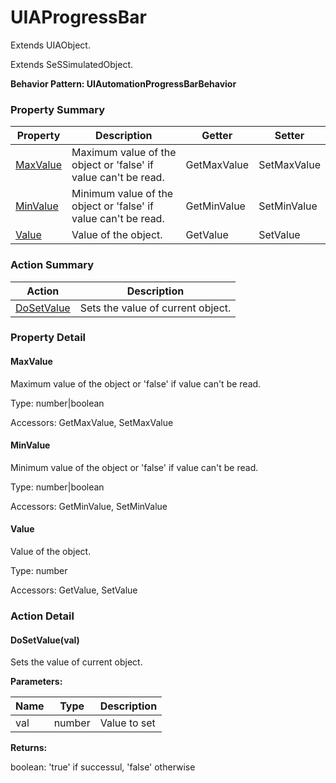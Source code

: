 # UIAProgressBar

Extends <link displaytype="text" defaultstyle="true" type="topiclink" href="UIAObject" styleclass="Normal" translate="true">UIAObject</link>.

Extends SeSSimulatedObject.





**Behavior Pattern: UIAutomationProgressBarBehavior**


<!-- ============================== property summary ========================== -->

	

### Property Summary

| **Property** | **Description** | **Getter** | **Setter** |
| ------------ | --------------- | ---------- | ---------- |
| [MaxValue](#MaxValue) | Maximum value of the object or 'false' if value can't be read. | GetMaxValue | SetMaxValue |
| [MinValue](#MinValue) | Minimum value of the object or 'false' if value can't be read. | GetMinValue | SetMinValue |
| [Value](#Value) | Value of the object. | GetValue | SetValue |



	
<!-- ============================== action summary ========================== -->



### Action Summary

|  **Action** | **Description** | 
| ----------- | --------------- |
|	[DoSetValue](#DoSetValue) | Sets the value of current object. |




<!-- ============================== property detail ========================== -->
	
### Property Detail
		
<a name="MaxValue"></a>
#### MaxValue


Maximum value of the object or 'false' if value can't be read.

			
	
			
Type: number|boolean
			
			
Accessors: GetMaxValue, SetMaxValue
			
		
<a name="MinValue"></a>
#### MinValue


Minimum value of the object or 'false' if value can't be read.

			
	
			
Type: number|boolean
			
			
Accessors: GetMinValue, SetMinValue
			
		
<a name="Value"></a>
#### Value


Value of the object.

			
	
			
Type: number
			
			
Accessors: GetValue, SetValue
			
		
	
	
<!-- ============================== action detail ========================== -->
	
### Action Detail
		
<a name="DoSetValue"></a>    
#### DoSetValue(val)

Sets the value of current object.


**Parameters:**

|	**Name** | **Type** | **Description** |
| ---------- | -------- | --------------- |
| val | number |	Value to set |




**Returns:**

boolean: 'true' if successul, 'false' otherwise




	

